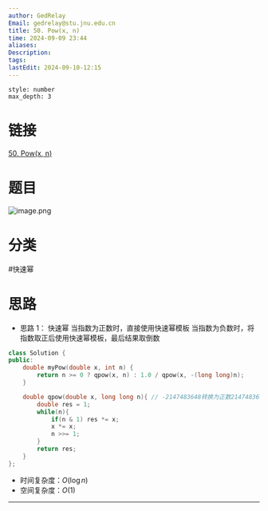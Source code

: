 ```yaml
---
author: GedRelay
Email: gedrelay@stu.jnu.edu.cn
title: 50. Pow(x, n)
time: 2024-09-09 23:44
aliases: 
Description: 
tags: 
lastEdit: 2024-09-10-12:15
---
```


```toc
style: number
max_depth: 3
```

# 链接
[50. Pow(x, n)](https://leetcode.cn/problems/powx-n/) 

# 题目
![image.png](https://ged-pic-bed.oss-cn-guangzhou.aliyuncs.com/img/202409092345248.png)


# 分类
#快速幂

# 思路
- 思路 1：
快速幂
当指数为正数时，直接使用快速幂模板
当指数为负数时，将指数取正后使用快速幂模板，最后结果取倒数


```cpp
class Solution {
public:
    double myPow(double x, int n) {
        return n >= 0 ? qpow(x, n) : 1.0 / qpow(x, -(long long)n);
    }

    double qpow(double x, long long n){ // -2147483648转换为正数2147483648时超过int范围
        double res = 1;
        while(n){
            if(n & 1) res *= x;
            x *= x;
            n >>= 1;
        }
        return res;
    }
};
```


- 时间复杂度：${O\left( \log n \right)  }$ 
- 空间复杂度：${O\left( 1 \right)  }$ 


---

